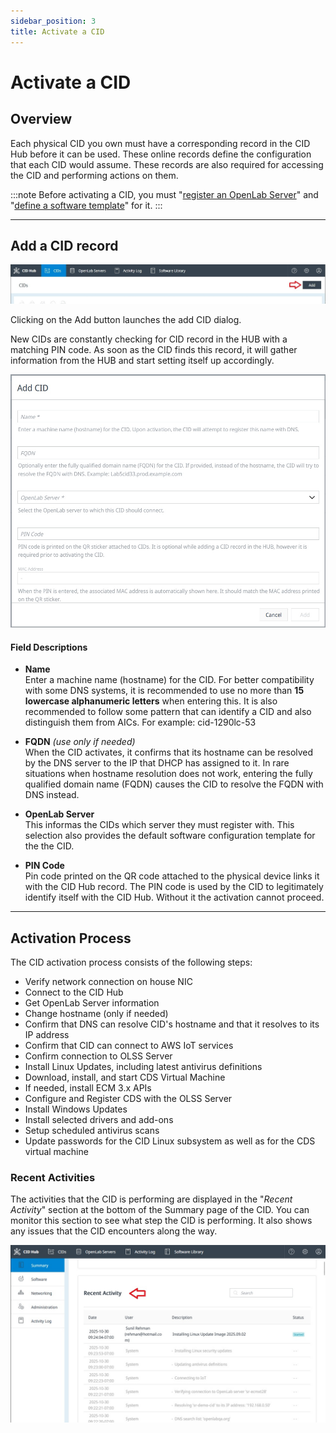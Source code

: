 ```yaml
---
sidebar_position: 3
title: Activate a CID
---
```


# Activate a CID
<!-- What, why, when, how -->
## Overview
Each physical CID you own must have a corresponding record in the CID Hub before it can be used. These online records define the configuration that each CID would assume. These records are also required for accessing the CID and performing actions on them.

:::note
Before activating a CID, you must "[register an OpenLab Server](register-a-server)" and "[define a software template](define-software-template)" for it.
:::

---

## Add a CID record

![Add CID Button](./img/add-cid-btn.jpg)

Clicking on the Add button launches the add CID dialog.

New CIDs are constantly checking for CID record in the HUB with a matching PIN code. As soon as the CID finds this record, it will gather information from the HUB and start setting itself up accordingly.

![Add CID Dialog](./img/add-cid-dlg.jpg)

#### Field Descriptions  

- **Name**  
  Enter a machine name (hostname) for the CID. For better compatibility with some DNS systems, it is recommended to use no more than **15 lowercase alphanumeric letters** when entering this. It is also recommended to follow some pattern that can identify a CID and also distinguish them from AICs. For example: cid-1290lc-53

- **FQDN** *(use only if needed)*  
  When the CID activates, it confirms that its hostname can be resolved by the DNS server to the IP that DHCP has assigned to it. In rare situations when hostname resolution does not work, entering the fully qualified domain name (FQDN) causes the CID to resolve the FQDN with DNS instead.
  
- **OpenLab Server**  
  This informas the CIDs which server they must register with. This selection also provides the default software configuration template for the the CID.

- **PIN Code**  
  Pin code printed on the QR code attached to the physical device links it with the CID Hub record. The PIN code is used by the CID to legitimately identify itself with the CID Hub. Without it the activation cannot proceed. 

---

## Activation Process

The CID activation process consists of the following steps:

- Verify network connection on house NIC
- Connect to the CID Hub
- Get OpenLab Server information
- Change hostname (only if needed)
- Confirm that DNS can resolve CID's hostname and that it resolves to its IP address
- Confirm that CID can connect to AWS IoT services
- Confirm connection to OLSS Server
- Install Linux Updates, including latest antivirus definitions
- Download, install, and start CDS Virtual Machine
- If needed, install ECM 3.x APIs
- Configure and Register CDS with the OLSS Server
- Install Windows Updates
- Install selected drivers and add-ons
- Setup scheduled antivirus scans
- Update passwords for the CID Linux subsystem as well as for the CDS virtual machine

### Recent Activities

The activities that the CID is performing are displayed in the "*Recent Activity*" section at the bottom of the Summary page of the CID. You can monitor this section to see what step the CID is performing. It also shows any issues that the CID encounters along the way.  

![Recent Acitivity](./img/recent-activity.jpg)



